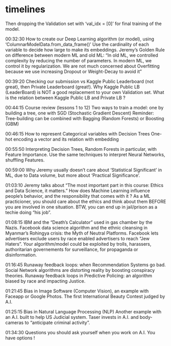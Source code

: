 # timelines


Then dropping the Validation set with ‘val_idx = [0]’ for final training of the model.

00:32:30 How to create our Deep Learning algorithm (or model), using ‘ColumnarModelData.from_data_frame()’
Use the cardinality of each variable to decide how large to make its embeddings.
Jeremy’s Golden Rule on difference between modern ML and old ML:
“In old ML, we controlled complexity by reducing the number of parameters.
In modern ML, we control it by regularization. We are not much concerned about Overfitting because we use increasing Dropout or Weight-Decay to avoid it”

00:39:20 Checking our submission vs Kaggle Public Leaderboard (not great), then Private Leaderboard (great!).
Why Kaggle Public LB (LeaderBoard) is NOT a good replacement to your own Validation set.
What is the relation between Kaggle Public LB and Private LB ?

00:44:15 Course review (lessons 1 to 12)
Two ways to train a model: one by building a tree, one with SGD (Stochastic Gradient Descent)
Reminder: Tree-building can be combined with Bagging (Random Forests) or Boosting (GBM)

00:46:15 How to represent Categorical variables with Decision Trees
One-hot encoding a vector and its relation with embedding

00:55:50 Interpreting Decision Trees, Random Forests in particular, with Feature Importance.
Use the same techniques to interpret Neural Networks, shuffling Features.

00:59:00 Why Jeremy usually doesn’t care about ‘Statistical Significant’ in ML, due to Data volume, but more about ‘Practical Significance’.

01:03:10 Jeremy talks about “The most important part in this course: Ethics and Data Science, it matters.”
How does Machine Learning influence people’s behavior, and the responsibility that comes with it ?
As a ML practicioner, you should care about the ethics and think about them BEFORE you are involved in one situation.
BTW, you can end up in jail/prison as a techie doing “his job”.

01:08:15 IBM and the “Death’s Calculator” used in gas chamber by the Nazis.
Facebook data science algorithm and the ethnic cleansing in Myanmar’s Rohingya crisis: the Myth of Neutral Platforms.
Facebook lets advertisers exclude users by race enabled advertisers to reach “Jew Haters”.
Your algorithm/model could be exploited by trolls, harassers, authoritarian governements for surveillance, for propaganda or disinformation.

01:16:45 Runaway feedback loops: when Recommendation Systems go bad.
Social Network algorithms are distorting reality by boosting conspiracy theories.
Runaway feedback loops in Predictive Policing: an algorithm biased by race and impacting Justice.

01:21:45 Bias in Image Software (Computer Vision), an example with Faceapp or Google Photos. The first International Beauty Contest judged by A.I.

01:25:15 Bias in Natural Language Processing (NLP)
Another example with an A.I. built to help US Judicial system.
Taser invests in A.I. and body-cameras to “anticipate criminal activity”.

01:34:30 Questions you should ask yourself when you work on A.I.
You have options !
